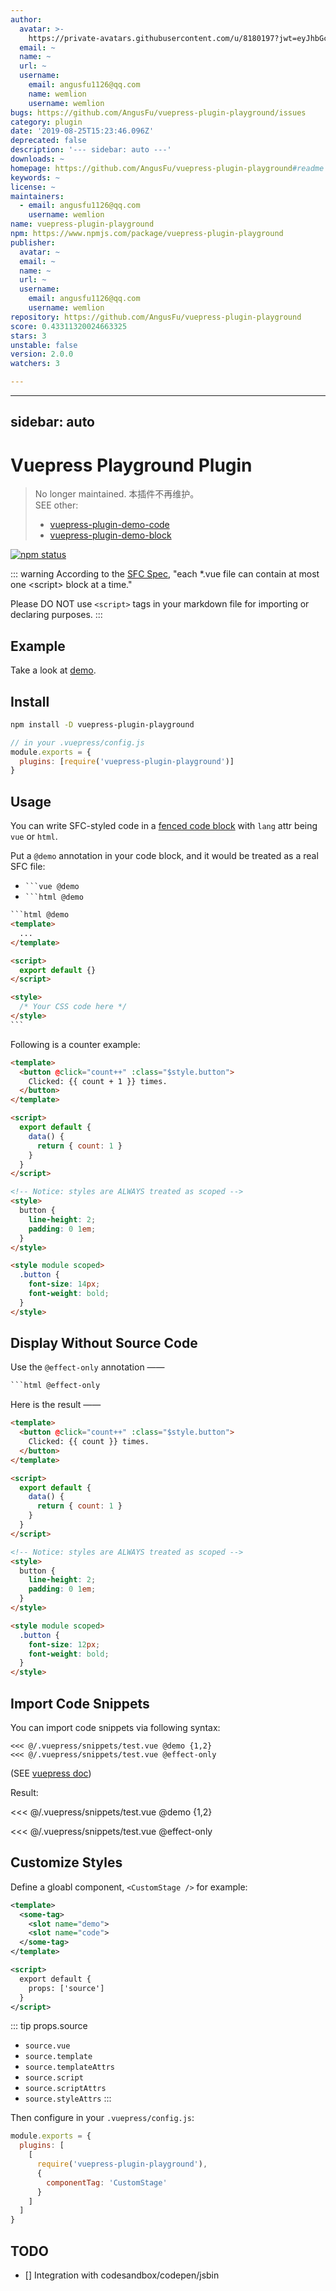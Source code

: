 ```yaml
---
author:
  avatar: >-
    https://private-avatars.githubusercontent.com/u/8180197?jwt=eyJhbGciOiJIUzI1NiIsInR5cCI6IkpXVCJ9.eyJpc3MiOiJnaXRodWIuY29tIiwiYXVkIjoicmF3LmdpdGh1YnVzZXJjb250ZW50LmNvbSIsImtleSI6ImtleTEiLCJleHAiOjE3MzQ2NzM1NjAsIm5iZiI6MTczNDY3MjM2MCwicGF0aCI6Ii91LzgxODAxOTcifQ.FaYOwJ84kOLv7lLRKkIpHGLL9XXXE6H2tgavRWSDKFU&v=4
  email: ~
  name: ~
  url: ~
  username:
    email: angusfu1126@qq.com
    name: wemlion
    username: wemlion
bugs: https://github.com/AngusFu/vuepress-plugin-playground/issues
category: plugin
date: '2019-08-25T15:23:46.096Z'
deprecated: false
description: '--- sidebar: auto ---'
downloads: ~
homepage: https://github.com/AngusFu/vuepress-plugin-playground#readme
keywords: ~
license: ~
maintainers:
  - email: angusfu1126@qq.com
    username: wemlion
name: vuepress-plugin-playground
npm: https://www.npmjs.com/package/vuepress-plugin-playground
publisher:
  avatar: ~
  email: ~
  name: ~
  url: ~
  username:
    email: angusfu1126@qq.com
    username: wemlion
repository: https://github.com/AngusFu/vuepress-plugin-playground
score: 0.43311320024663325
stars: 3
unstable: false
version: 2.0.0
watchers: 3

---
```


---
sidebar: auto
---

# Vuepress Playground Plugin

> No longer maintained. 本插件不再维护。 <br>
> SEE other: <br>
> - [vuepress-plugin-demo-code](https://github.com/BuptStEve/vuepress-plugin-demo-code)
> - [vuepress-plugin-demo-block](https://github.com/xiguaxigua/vuepress-plugin-demo-block)



[![npm status](https://img.shields.io/npm/v/vuepress-plugin-playground.svg)](https://www.npmjs.org/package/vuepress-plugin-playground)

::: warning
According to the [SFC Spec](https://vue-loader.vuejs.org/spec.html#script), "each \*.vue file can contain at most one \<script\> block at a time."

Please DO NOT use `<script>` tags in your markdown file for importing or declaring purposes.
:::

## Example

Take a look at [demo](https://github.com/AngusFu/webgl-guide-reading).

## Install

```bash
npm install -D vuepress-plugin-playground
```

```js
// in your .vuepress/config.js
module.exports = {
  plugins: [require('vuepress-plugin-playground')]
}
```

## Usage

You can write SFC-styled code in a [fenced code block](https://spec.commonmark.org/0.28/#fenced-code-blocks) with `lang` attr being `vue` or `html`.

Put a `@demo` annotation in your code block, and it would be treated as a real SFC file:

- <code>\`\`\`vue @demo</code>
- <code>\`\`\`html @demo</code>

<!-- prettier-ignore -->
~~~html {2}
```html @demo
<template>
  ...
</template>

<script>
  export default {}
</script>

<style>
  /* Your CSS code here */
</style>
```
~~~

Following is a counter example:

```html @demo {11}
<template>
  <button @click="count++" :class="$style.button">
    Clicked: {{ count + 1 }} times.
  </button>
</template>

<script>
  export default {
    data() {
      return { count: 1 }
    }
  }
</script>

<!-- Notice: styles are ALWAYS treated as scoped -->
<style>
  button {
    line-height: 2;
    padding: 0 1em;
  }
</style>

<style module scoped>
  .button {
    font-size: 14px;
    font-weight: bold;
  }
</style>
```

## Display Without Source Code

Use the `@effect-only` annotation ——

<!-- prettier-ignore -->
~~~html {1}
```html @effect-only
~~~

Here is the result ——

```html @effect-only
<template>
  <button @click="count++" :class="$style.button">
    Clicked: {{ count }} times.
  </button>
</template>

<script>
  export default {
    data() {
      return { count: 1 }
    }
  }
</script>

<!-- Notice: styles are ALWAYS treated as scoped -->
<style>
  button {
    line-height: 2;
    padding: 0 1em;
  }
</style>

<style module scoped>
  .button {
    font-size: 12px;
    font-weight: bold;
  }
</style>
```

## Import Code Snippets

You can import code snippets via following syntax:

```{1,2}
<<< @/.vuepress/snippets/test.vue @demo {1,2}
<<< @/.vuepress/snippets/test.vue @effect-only
```

(SEE [vuepress doc](https://vuepress.vuejs.org/guide/markdown.html#import-code-snippets))

Result:

<<< @/.vuepress/snippets/test.vue @demo {1,2}

<<< @/.vuepress/snippets/test.vue @effect-only

## Customize Styles

Define a gloabl component, `<CustomStage />` for example:

```xml
<template>
  <some-tag>
    <slot name="demo">
    <slot name="code">
  </some-tag>
</template>

<script>
  export default {
    props: ['source']
  }
</script>
```

::: tip props.source

- `source.vue`
- `source.template`
- `source.templateAttrs`
- `source.script`
- `source.scriptAttrs`
- `source.styleAttrs`
  :::

Then configure in your `.vuepress/config.js`:

```js
module.exports = {
  plugins: [
    [
      require('vuepress-plugin-playground'),
      {
        componentTag: 'CustomStage'
      }
    ]
  ]
}
```

## TODO

- [] Integration with codesandbox/codepen/jsbin
